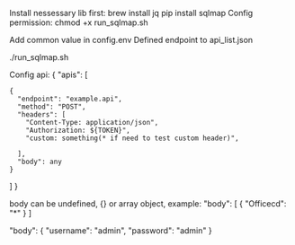 Install nessessary lib first:
     brew install jq
     pip install sqlmap
Config permission:
     chmod +x run_sqlmap.sh

Add common value in config.env
Defined endpoint to api_list.json

./run_sqlmap.sh

Config api:
{
  "apis": [
    
    {
      "endpoint": "example.api",
      "method": "POST",
      "headers": [
        "Content-Type: application/json",
        "Authorization: ${TOKEN}",
        "custom: something(* if need to test custom header)",

      ],
      "body": any
    }
  ]
}

body can be undefined, {} or array object, example:
"body":  [
     {
          "Officecd": "*"
     }
]

"body": {
     "username": "admin",
     "password": "admin"
}

